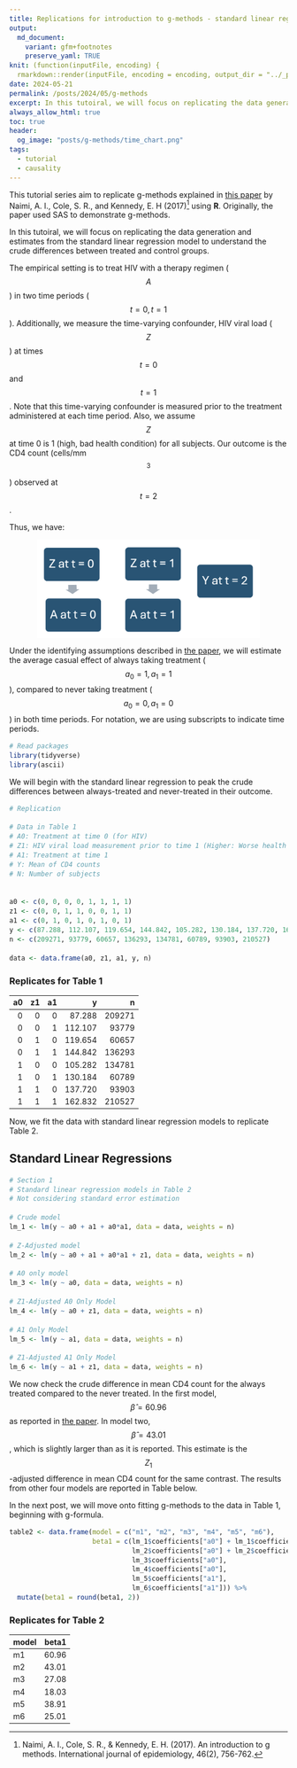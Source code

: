 ```yaml
---
title: Replications for introduction to g-methods - standard linear regression (part 0)
output:
  md_document:
    variant: gfm+footnotes
    preserve_yaml: TRUE
knit: (function(inputFile, encoding) {
  rmarkdown::render(inputFile, encoding = encoding, output_dir = "../_posts") })
date: 2024-05-21
permalink: /posts/2024/05/g-methods
excerpt: In this tutoiral, we will focus on replicating the data generation and estimates from the standard linear regression model to understand the crude differences between treated and control groups. 
always_allow_html: true
toc: true
header:
  og_image: "posts/g-methods/time_chart.png"
tags:
  - tutorial
  - causality
---
```


This tutorial series aim to replicate g-methods explained in [this paper](https://www.ncbi.nlm.nih.gov/pmc/articles/PMC6074945/) by Naimi, A. I., Cole, S. R., and Kennedy, E. H (2017)[^1] using **R**. Originally, the paper used SAS to demonstrate g-methods. 

In this tutoiral, we will focus on replicating the data generation and estimates from the standard linear regression model to understand the crude differences between treated and control groups. 

The empirical setting is to treat HIV with a therapy regimen ($$A$$) in two time periods ($$t = 0, t = 1$$). Additionally, we measure the time-varying confounder, HIV viral load ($$Z$$) at times $$t = 0$$ and $$t = 1$$. Note that this time-varying confounder is measured prior to the treatment administered at each time period. Also, we assume $$Z$$ at time 0 is 1 (high, bad health condition) for all subjects. Our outcome is the CD4 count (cells/mm$$^3$$) observed at $$t = 2$$. 

Thus, we have:  

<img src="/images/posts/g-methods/time_chart.png" style="display: block; margin: auto; width: 80%;" />

Under the identifying assumptions described in [the paper](https://www.ncbi.nlm.nih.gov/pmc/articles/PMC6074945/), we will estimate the average casual effect of always taking treatment ($$a_0 = 1, a_1 = 1$$), compared to never taking treatment ($$a_0 = 0, a_1 = 0$$) in both time periods. For notation, we are using subscripts to indicate time periods.


``` r
# Read packages 
library(tidyverse)
library(ascii)
```

We will begin with the standard linear regression to peak the crude differences between always-treated and never-treated in their outcome. 

```r
# Replication

# Data in Table 1 
# A0: Treatment at time 0 (for HIV)
# Z1: HIV viral load measurement prior to time 1 (Higher: Worse health condition)
# A1: Treatment at time 1
# Y: Mean of CD4 counts 
# N: Number of subjects 


a0 <- c(0, 0, 0, 0, 1, 1, 1, 1)
z1 <- c(0, 0, 1, 1, 0, 0, 1, 1)
a1 <- c(0, 1, 0, 1, 0, 1, 0, 1)
y <- c(87.288, 112.107, 119.654, 144.842, 105.282, 130.184, 137.720, 162.832)
n <- c(209271, 93779, 60657, 136293, 134781, 60789, 93903, 210527)

data <- data.frame(a0, z1, a1, y, n)
```

### Replicates for Table 1

| a0| z1| a1|       y|      n|
|--:|--:|--:|-------:|------:|
|  0|  0|  0|  87.288| 209271|
|  0|  0|  1| 112.107|  93779|
|  0|  1|  0| 119.654|  60657|
|  0|  1|  1| 144.842| 136293|
|  1|  0|  0| 105.282| 134781|
|  1|  0|  1| 130.184|  60789|
|  1|  1|  0| 137.720|  93903|
|  1|  1|  1| 162.832| 210527|


Now, we fit the data with standard linear regression models to replicate Table 2. 

## Standard Linear Regressions
```r
# Section 1
# Standard linear regression models in Table 2 
# Not considering standard error estimation 

# Crude model 
lm_1 <- lm(y ~ a0 + a1 + a0*a1, data = data, weights = n)

# Z-Adjusted model 
lm_2 <- lm(y ~ a0 + a1 + a0*a1 + z1, data = data, weights = n)

# A0 only model 
lm_3 <- lm(y ~ a0, data = data, weights = n)

# Z1-Adjusted A0 Only Model
lm_4 <- lm(y ~ a0 + z1, data = data, weights = n)

# A1 Only Model
lm_5 <- lm(y ~ a1, data = data, weights = n)

# Z1-Adjusted A1 Only Model
lm_6 <- lm(y ~ a1 + z1, data = data, weights = n)
```

We now check the crude difference in mean CD4 count for the always treated compared to the never treated. In the first model, $$\hat{\beta} = 60.96$$ as reported in [the paper](https://www.ncbi.nlm.nih.gov/pmc/articles/PMC6074945/). In model two, $$\hat{\beta} = 43.01$$, which is slightly larger than as it is reported. This estimate is the $$Z_1$$-adjusted difference in mean CD4 count for the same contrast. The results from other four models are reported in Table below. 

In the next post, we will move onto fitting g-methods to the data in Table 1, beginning with g-formula. 

```r
table2 <- data.frame(model = c("m1", "m2", "m3", "m4", "m5", "m6"), 
                     beta1 = c(lm_1$coefficients["a0"] + lm_1$coefficients["a1"] + lm_1$coefficients["a0:a1"], 
                               lm_2$coefficients["a0"] + lm_2$coefficients["a1"] + lm_2$coefficients["a0:a1"],
                               lm_3$coefficients["a0"],
                               lm_4$coefficients["a0"],
                               lm_5$coefficients["a1"],
                               lm_6$coefficients["a1"])) %>% 
  mutate(beta1 = round(beta1, 2))
```

### Replicates for Table 2

|model | beta1|
|:-----|-----:|
|m1    | 60.96|
|m2    | 43.01|
|m3    | 27.08|
|m4    | 18.03|
|m5    | 38.91|
|m6    | 25.01|


[^1]: Naimi, A. I., Cole, S. R., & Kennedy, E. H. (2017). An introduction to g methods. International journal of epidemiology, 46(2), 756-762.


